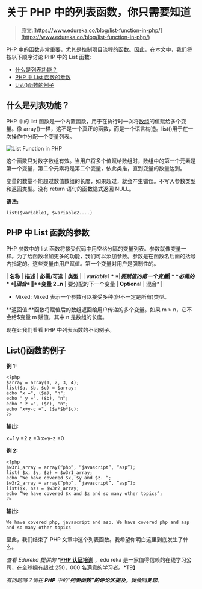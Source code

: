 # 关于 PHP 中的列表函数，你只需要知道

> 原文:[https://www.edureka.co/blog/list-function-in-php/](https://www.edureka.co/blog/list-function-in-php/)

PHP 中的函数非常重要，尤其是控制项目流程的函数。因此，在本文中，我们将按以下顺序讨论 PHP 中的 List 函数:

*   [什么是列表功能？](#what)
*   [PHP 中 List 函数的参数](#parameters)
*   [List()函数的例子](#example)

## **什么是列表功能？**

PHP 中的 list 函数是一个内置函数，用于在执行时一次将[数组](https://www.edureka.co/blog/array-search-in-php/)的值赋给多个变量。像 array()一样，这不是一个真正的函数，而是一个语言构造。list()用于在一次操作中分配一个变量列表。

![List Function in PHP](../Images/bfd78573a5a8544865050ff26afb63d5.png)

这个函数只对数字数组有效。当用户将多个值赋给数组时，数组中的第一个元素是第一个变量，第二个元素将是第二个变量，依此类推，直到变量的数量达到。

变量的数量不能超过数值数组的长度，如果超过，就会产生错误。不写入参数类型和返回类型。没有 return 语句的函数隐式返回 NULL。

**语法:**

```
list($variable1, $variable2....)
```

## **PHP 中 List 函数的参数**

PHP 参数中的 list 函数将接受代码中用空格分隔的变量列表。参数就像变量一样。为了给函数增加更多的功能，我们可以添加参数。参数是在函数名后面的括号内指定的。这些变量由用户赋值。第一个变量对用户是强制性的。

| **名称** | **描述** | **必需/可选** | **类型** |
| **$variable1** | 要赋值的第一个变量 | **必需的** | 混合* |
| **$变量 2..n** | 要分配的下一个变量 | **Optional** | 混合* |

* Mixed: Mixed 表示一个参数可以接受多种(但不一定是所有)类型。

**返回值:**函数将赋值后的数组返回给用户传递的多个变量。如果 m > n，它不会给$变量 m 赋值，其中 n 是数组的长度。

现在让我们看看 PHP 中列表函数的不同例子。

## **List()函数的例子**

**例 1:**

```
<?php
$array = array(1, 2, 3, 4); 
list($a, $b, $c) = $array; 
echo "x =", ($a), "n";
echo " y =", ($b), "n";
echo " z =", ($c), "n"; 
echo "x+y-c =", ($a*$b*$c); 
?>

```

**输出:**

x=1 y =2 z =3 x+y-z =0

**例 2:**

```
<?php
$w3r1_array = array(“php”, “javascript”, “asp”);
list( $x, $y, $z) = $w3r1_array;
echo “We have covered $x, $y and $z. “;
$w3r2_array = array(“php”, “javascript”, “asp”);
list($x, $z) = $w3r2_array;
echo “We have covered $x and $z and so many other topics”;
?>

```

**输出:**

```
We have covered php, javascript and asp. We have covered php and asp and so many other topics
```

至此，我们结束了 PHP 文章中这个列表函数。我希望你明白这里到底发生了什么。

*查看 Edureka 提供的* *[**PHP 认证培训**](https://www.edureka.co/php-mysql-self-paced) ，edu reka 是一家值得信赖的在线学习公司，在全球拥有超过 250，000 名满意的学习者。*T9】

*有问题吗？请在 **PHP** 中的“**列表函数”的评论区提及，我会回复您。***